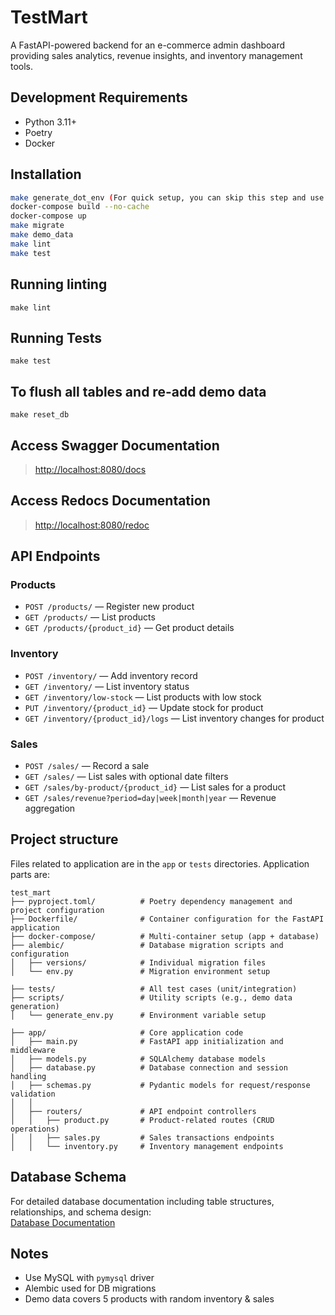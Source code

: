 # TestMart

A FastAPI-powered backend for an e-commerce admin dashboard providing sales analytics, revenue insights, and inventory management tools.

## Development Requirements

- Python 3.11+
- Poetry
- Docker

## Installation

```sh
make generate_dot_env (For quick setup, you can skip this step and use `cp .env.example .env`)
docker-compose build --no-cache
docker-compose up
make migrate
make demo_data
make lint
make test
```

## Running linting

`make lint`

## Running Tests

`make test`

## To flush all tables and re-add demo data

`make reset_db`

## Access Swagger Documentation

> <http://localhost:8080/docs>

## Access Redocs Documentation

> <http://localhost:8080/redoc>

## API Endpoints

### Products

* `POST /products/` — Register new product
* `GET /products/` — List products
* `GET /products/{product_id}` — Get product details

### Inventory

* `POST /inventory/` — Add inventory record
* `GET /inventory/` — List inventory status
* `GET /inventory/low-stock` — List products with low stock
* `PUT /inventory/{product_id}` — Update stock for product
* `GET /inventory/{product_id}/logs` — List inventory changes for product

### Sales

* `POST /sales/` — Record a sale
* `GET /sales/` — List sales with optional date filters
* `GET /sales/by-product/{product_id}` — List sales for a product
* `GET /sales/revenue?period=day|week|month|year` — Revenue aggregation

## Project structure

Files related to application are in the `app` or `tests` directories.
Application parts are:

```
test_mart
├── pyproject.toml/          # Poetry dependency management and project configuration
├── Dockerfile/              # Container configuration for the FastAPI application
├── docker-compose/          # Multi-container setup (app + database)
├── alembic/                 # Database migration scripts and configuration
│   ├── versions/            # Individual migration files
│   └── env.py               # Migration environment setup

├── tests/                   # All test cases (unit/integration)
├── scripts/                 # Utility scripts (e.g., demo data generation)
│   └── generate_env.py      # Environment variable setup

├── app/                     # Core application code
│   ├── main.py              # FastAPI app initialization and middleware
│   ├── models.py            # SQLAlchemy database models
│   ├── database.py          # Database connection and session handling
│   ├── schemas.py           # Pydantic models for request/response validation
│   │
│   ├── routers/             # API endpoint controllers
│   │   ├── product.py       # Product-related routes (CRUD operations)
│   │   ├── sales.py         # Sales transactions endpoints
│   │   └── inventory.py     # Inventory management endpoints
```

## Database Schema

For detailed database documentation including table structures, relationships, and schema design:  
[Database Documentation](Database.md)  

## Notes

* Use MySQL with `pymysql` driver
* Alembic used for DB migrations
* Demo data covers 5 products with random inventory & sales